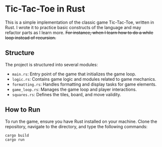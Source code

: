 # Tic-Tac-Toe in Rust

This is a simple implementation of the classic game Tic-Tac-Toe, written in Rust. I wrote it to practice basic constructs of the language and may refactor parts as I learn more. ~~For instance, when I learn how to do a while loop instead of recursion.~~

## Structure
The project is structured into several modules:
- `main.rs`: Entry point of the game that initializes the game loop.
- `logic.rs`: Contains game logic and modules related to game mechanics.
- `formatting.rs`: Handles formatting and display tasks for game elements.
- `game_loop.rs`: Manages the game loop and player interactions.
- `squares.rs`: Defines the tiles, board, and move validity.

## How to Run
To run the game, ensure you have Rust installed on your machine. Clone the repository, navigate to the directory, and type the following commands:

```
cargo build
cargo run
```

